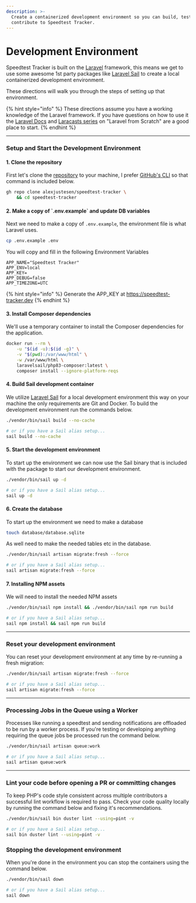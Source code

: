 ```yaml
---
description: >-
  Create a containerized development environment so you can build, test and
  contribute to Speedtest Tracker.
---
```


# Development Environment

Speedtest Tracker is built on the [Laravel](https://laravel.com/) framework, this means we get to use some awesome 1st party packages like [Laravel Sail](https://laravel.com/docs/10.x/sail) to create a local containerized development environment.

These directions will walk you through the steps of setting up that environment.

{% hint style="info" %}
These directions assume you have a working knowledge of the Laravel framework. If you have questions on how to use it the [Laravel Docs](https://laravel.com/docs/9.x) and [Laracasts series](https://laracasts.com/series/laravel-8-from-scratch) on "Laravel from Scratch" are a good place to start.
{% endhint %}

***

### Setup and Start the Development Environment

#### 1. Clone the repository

First let's clone the [repository](https://github.com/alexjustesen/speedtest-tracker) to your machine, I prefer [GitHub's CLI](https://cli.github.com/) so that command is included below.

```bash
gh repo clone alexjustesen/speedtest-tracker \
    && cd speedtest-tracker
```

#### 2. Make a copy of \`.env.example\` and update DB variables

Next we need to make a copy of `.env.example`, the environment file is what Laravel uses.

```bash
cp .env.example .env
```

You will copy and fill in the following Environment Variables

```
APP_NAME="Speedtest Tracker"
APP_ENV=local
APP_KEY=
APP_DEBUG=false
APP_TIMEZONE=UTC
```

{% hint style="info" %}
Generate the APP\_KEY at https://speedtest-tracker.dev
{% endhint %}

#### 3. Install Composer dependencies

We'll use a temporary container to install the Composer dependencies for the application.

```bash
docker run --rm \
    -u "$(id -u):$(id -g)" \
    -v "$(pwd):/var/www/html" \
    -w /var/www/html \
    laravelsail/php83-composer:latest \
    composer install --ignore-platform-reqs
```

#### 4. Build Sail development container

We utilize [Laravel Sail](https://laravel.com/docs/10.x/sail) for a local development environment this way on your machine the only requirements are Git and Docker. To build the development environment run the commands below.

```bash
./vendor/bin/sail build --no-cache

# or if you have a Sail alias setup...
sail build --no-cache
```

#### 5. Start the development environment

To start up the environment we can now use the Sail binary that is included with the package to start our development environment.

```bash
./vendor/bin/sail up -d

# or if you have a Sail alias setup...
sail up -d
```

#### 6. Create the database

To start up the environment we need to make a database

```bash
touch database/database.sqlite
```

As well need to make the needed tables etc in the database.

```bash
./vendor/bin/sail artisan migrate:fresh --force

# or if you have a Sail alias setup...
sail artisan migrate:fresh --force
```

#### 7. Installing NPM assets

We will need to install the needed NPM assets

```bash
./vendor/bin/sail npm install && ./vendor/bin/sail npm run build

# or if you have a Sail alias setup...
sail npm install && sail npm run build

```

***

### Reset your development environment

You can reset your development environment at any time by re-running a fresh migration:

```bash
./vendor/bin/sail artisan migrate:fresh --force

# or if you have a Sail alias setup...
sail artisan migrate:fresh --force
```

***

### Processing Jobs in the Queue using a Worker

Processes like running a speedtest and sending notifications are offloaded to be run by a worker process. If you're testing or developing anything requiring the queue jobs be processed run the command below.

```bash
./vendor/bin/sail artisan queue:work

# or if you have a Sail alias setup...
sail artisan queue:work
```

***

### Lint your code before opening a PR or committing changes

To keep PHP's code style consistent across multiple contributors a successful lint workflow is required to pass. Check your code quality locally by running the command below and fixing it's recommendations.

```bash
./vendor/bin/sail bin duster lint --using=pint -v

# or if you have a Sail alias setup...
sail bin duster lint --using=pint -v
```

### Stopping the development environment

When you're done in the environment you can stop the containers using the command below.

```bash
./vendor/bin/sail down

# or if you have a Sail alias setup...
sail down
```
